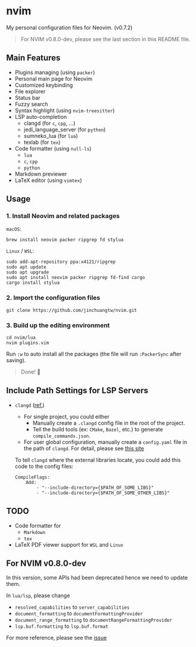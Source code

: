 # nvim
My personal configuration files for Neovim. (v0.7.2)
> For NVIM v0.8.0-dev, please see the last section in this README file.

## Main Features
* Plugins managing (using `packer`)
* Personal main page for Neovim
* Customized keybinding
* File explorer
* Status bar
* Fuzzy search
* Syntax highlight (using `nvim-treesitter`)
* LSP auto-completion
    * clangd (for `c`, `cpp`, ...)
    * jedi_language_server (for `python`)
    * sumneko_lua (for `lua`)
    * texlab (for `tex`)
* Code formatter (using `null-ls`)
    * `lua`
    * `c`, `cpp`
    * `python`
* Markdown previewer
* LaTeX editor (using `vimtex`)

## Usage
### 1. Install Neovim and related packages
`macOS`:
```
brew install neovim packer ripgrep fd stylua
```

`Linux` / `WSL`:
```
sudo add-apt-repository ppa:x4121/ripgrep
sudo apt update
sudo apt upgrade
sudo apt install neovim packer ripgrep fd-find cargo
cargo install stylua
```
### 2. Import the configuration files
```
git clone https://github.com/jinchuangtw/nvim.git
```

### 3. Build up the editing environment
```
cd nvim/lua
nvim plugins.vim
```
Run `:w` to auto install all the packages (the file will run `:PackerSync`
after saving).
> Done! :100:

## Include Path Settings for LSP Servers
* `clangd` ([ref.](https://clangd.llvm.org/installation#project-setup))
    * For single project, you could either
        * Manually create a `.clangd` config file in the root of the project.
        * Tell the build tools (ex: `CMake`, `Bazel`, etc.) to generate
        `compile_commands.json`.
    * For user global configuration, manually create a `config.yaml` file in the
    path of `clangd`. For detail, please see [this site](https://clangd.llvm.org/config#files) 
    
    To tell `clangd` where the external libraries locate, you could add this
    code to the config files:
    ```
    CompileFlags:
        Add:
            - "--include-directory={$PATH_OF_SOME_LIBS}"
            - "--include-directory={$PATH_OF_SOME_OTHER_LIBS}"
    ```
## TODO
* Code formatter for 
    * `Markdown`
    * `tex` 
* LaTeX PDF viewer support for `WSL` and `Linux`

## For NVIM v0.8.0-dev
In this version, some APIs had been deprecated hence we need to update them.

In `lua/lsp`, please change
* `resolved_capabilities` to `server_capabilities`
* `document_formatting` to `documentFormattingProvider`
* `document_range_formatting` to `documentRangeFormattingProvider`
* `lsp.buf.formatting` to `lsp.buf.format`

For more reference, please see the [issue](https://github.com/neovim/nvim-lspconfig/issues/1891)
